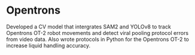 # Opentrons
Developed a CV model that intergrates SAM2 and YOLOv8 to track Opentrons OT-2 robot movements and detect viral pooling protocol errors from video data. Also wrote protocols in Python for the Opentrons OT-2 to increase liquid handling accuracy.
